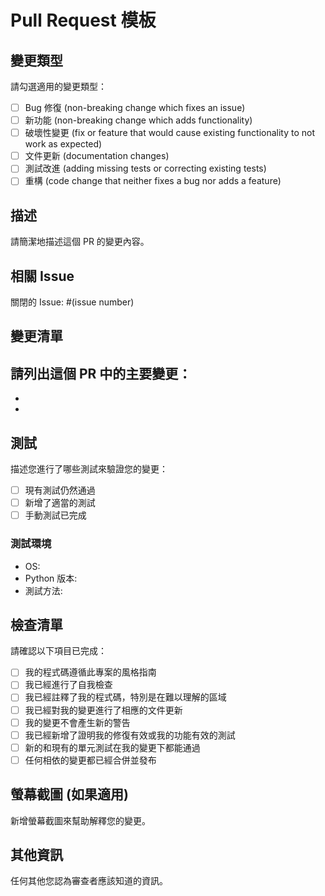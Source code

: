 # Pull Request 模板

## 變更類型
請勾選適用的變更類型：
- [ ] Bug 修復 (non-breaking change which fixes an issue)
- [ ] 新功能 (non-breaking change which adds functionality)
- [ ] 破壞性變更 (fix or feature that would cause existing functionality to not work as expected)
- [ ] 文件更新 (documentation changes)
- [ ] 測試改進 (adding missing tests or correcting existing tests)
- [ ] 重構 (code change that neither fixes a bug nor adds a feature)

## 描述
請簡潔地描述這個 PR 的變更內容。

## 相關 Issue
關閉的 Issue: #(issue number)

## 變更清單
請列出這個 PR 中的主要變更：
- 
- 
- 

## 測試
描述您進行了哪些測試來驗證您的變更：
- [ ] 現有測試仍然通過
- [ ] 新增了適當的測試
- [ ] 手動測試已完成

### 測試環境
- OS: 
- Python 版本: 
- 測試方法: 

## 檢查清單
請確認以下項目已完成：
- [ ] 我的程式碼遵循此專案的風格指南
- [ ] 我已經進行了自我檢查
- [ ] 我已經註釋了我的程式碼，特別是在難以理解的區域
- [ ] 我已經對我的變更進行了相應的文件更新
- [ ] 我的變更不會產生新的警告
- [ ] 我已經新增了證明我的修復有效或我的功能有效的測試
- [ ] 新的和現有的單元測試在我的變更下都能通過
- [ ] 任何相依的變更都已經合併並發布

## 螢幕截圖 (如果適用)
新增螢幕截圖來幫助解釋您的變更。

## 其他資訊
任何其他您認為審查者應該知道的資訊。
